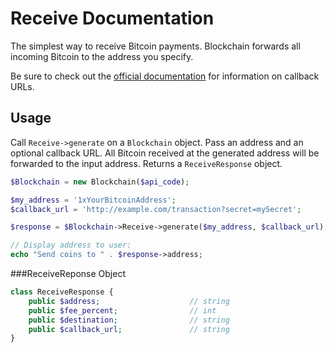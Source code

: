 Receive Documentation
=====================
The simplest way to receive Bitcoin payments. Blockchain forwards all incoming Bitcoin to the address you specify.

Be sure to check out the [official documentation](https://blockchain.info/api/api_receive) for information on callback URLs.

Usage
-----

Call `Receive->generate` on a `Blockchain` object. Pass an address and an optional callback URL. All Bitcoin received at the generated address will be forwarded to the input address. Returns a `ReceiveResponse` object.

```php
$Blockchain = new Blockchain($api_code);

$my_address = '1xYourBitcoinAddress';
$callback_url = 'http://example.com/transaction?secret=mySecret';

$response = $Blockchain->Receive->generate($my_address, $callback_url);

// Display address to user:
echo "Send coins to " . $response->address;
```

###ReceiveReponse Object

```php
class ReceiveResponse {
    public $address;                    // string
    public $fee_percent;                // int
    public $destination;                // string
    public $callback_url;               // string
}
```